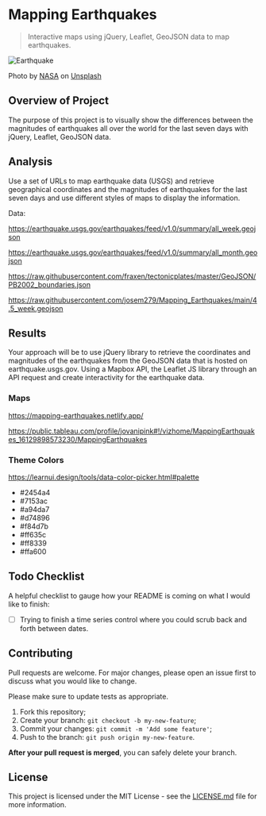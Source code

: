 # Mapping Earthquakes

> Interactive maps using jQuery, Leaflet, GeoJSON data to map earthquakes.

![Earthquake](./resources/earth.jpg)

<span>Photo by <a href="https://unsplash.com/@nasa?utm_source=unsplash&amp;utm_medium=referral&amp;utm_content=creditCopyText">NASA</a> on <a href="https://unsplash.com/s/photos/earth-quakes?utm_source=unsplash&amp;utm_medium=referral&amp;utm_content=creditCopyText">Unsplash</a></span>

## Overview of Project

The purpose of this project is to visually show the differences between the magnitudes of earthquakes all over the world for the last seven days with jQuery, Leaflet, GeoJSON data.

## Analysis

Use a set of URLs to map earthquake data (USGS) and retrieve geographical coordinates and the magnitudes of earthquakes for the last seven days and use different styles of maps to display the information.

Data:

https://earthquake.usgs.gov/earthquakes/feed/v1.0/summary/all_week.geojson

https://earthquake.usgs.gov/earthquakes/feed/v1.0/summary/all_month.geojson

https://raw.githubusercontent.com/fraxen/tectonicplates/master/GeoJSON/PB2002_boundaries.json

https://raw.githubusercontent.com/josem279/Mapping_Earthquakes/main/4.5_week.geojson

## Results

Your approach will be to use jQuery library to retrieve the coordinates and magnitudes of the earthquakes from the GeoJSON data that is hosted on earthquake.usgs.gov. Using a Mapbox API, the Leaflet JS library through an API request and create interactivity for the earthquake data.

### Maps

https://mapping-earthquakes.netlify.app/

https://public.tableau.com/profile/jovanipink#!/vizhome/MappingEarthquakes_16129898573230/MappingEarthquakes

### Theme Colors

https://learnui.design/tools/data-color-picker.html#palette

- #2454a4
- #7153ac
- #a94da7
- #d74896
- #f84d7b
- #ff635c
- #ff8339
- #ffa600

## Todo Checklist

A helpful checklist to gauge how your README is coming on what I would like to finish:

- [ ] Trying to finish a time series control where you could scrub back and forth between dates.

## Contributing

Pull requests are welcome. For major changes, please open an issue first to discuss what you would like to change.

Please make sure to update tests as appropriate.

1. Fork this repository;
2. Create your branch: `git checkout -b my-new-feature`;
3. Commit your changes: `git commit -m 'Add some feature'`;
4. Push to the branch: `git push origin my-new-feature`.

**After your pull request is merged**, you can safely delete your branch.

## License

This project is licensed under the MIT License - see the [LICENSE.md](LICENSE.md) file for more information.
